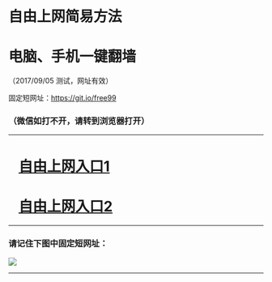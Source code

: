 ﻿# 自由上网简易方法

# 电脑、手机一键翻墙

（2017/09/05 测试，网址有效）

固定短网址：https://git.io/free99

### （微信如打不开，请转到浏览器打开）


***





# &nbsp;&nbsp; <a href="http://ft1482530157.fwq-tz1001.xyz/fwqtz01.html?t=09050016427 " target="_blank">自由上网入口1</a>
# &nbsp;&nbsp; <a href="http://ft2803127781.fwq-tz1002.xyz/fwqtz02.html?t=090500120476 " target="_blank">自由上网入口2</a>
***

### 请记住下图中固定短网址：

<img src="https://s3-us-west-2.amazonaws.com/fwq-1001/yjfq-20170905okok.png" /> 


***

